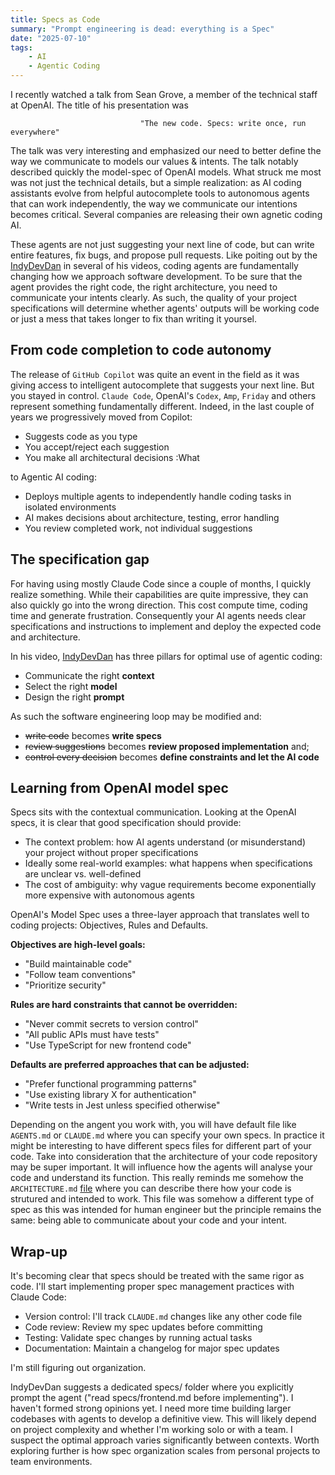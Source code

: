 ```yaml
---
title: Specs as Code
summary: "Prompt engineering is dead: everything is a Spec"
date: "2025-07-10"
tags:
    - AI
    - Agentic Coding
---
```


I recently watched a talk from Sean Grove, a member of the technical staff at OpenAI. The title of his presentation was

                                 "The new code. Specs: write once, run everywhere"

The talk was very interesting and emphasized our need to better define the way we communicate to models our values & intents. The talk notably described quickly the model-spec of OpenAI models. What struck me most was not just the technical details, but a simple realization: as AI coding assistants evolve from helpful autocomplete tools to autonomous agents that can work independently, the way we communicate our intentions becomes critical. Several companies are releasing their own agnetic coding AI.

These agents are not just suggesting your next line of code, but can write entire features, fix bugs, and propose pull requests. Like poiting out by the [IndyDevDan](https://www.youtube.com/@indydevdan) in several of his videos, coding agents are fundamentally changing how we approach software development. To be sure that the agent provides the right code, the right architecture, you need to communicate your intents clearly. As such, the quality of your project specifications will determine whether agents' outputs will be working code or just a mess that takes longer to fix than writing it yoursel.

## From code completion to code autonomy

The release of `GitHub Copilot` was quite an event in the field as it was giving access to intelligent autocomplete that suggests your next line. But you stayed in control. `Claude Code`, OpenAI's `Codex`, `Amp`, `Friday` and others represent something fundamentally different. Indeed, in the last couple of years we progressively moved from Copilot:

- Suggests code as you type
- You accept/reject each suggestion
- You make all architectural decisions
:What

to Agentic AI coding:

- Deploys multiple agents to independently handle coding tasks in isolated environments
- AI makes decisions about architecture, testing, error handling
- You review completed work, not individual suggestions

## The specification gap

For having using mostly Claude Code since a couple of months, I quickly realize something. While their capabilities are quite impressive, they can also quickly go into the wrong direction. This cost compute time, coding time and generate frustration. Consequently your AI agents needs clear specifications and instructions to implement and deploy the expected code and architecture.

In his video, [IndyDevDan](https://www.youtube.com/@indydevdan) has three pillars for optimal use of agentic coding:

- Communicate the right **context**
- Select the right **model**
- Design the right **prompt**

As such the software engineering loop may be modified and:

- ~~write code~~ becomes **write specs**
- ~~review suggestions~~ becomes **review proposed implementation** and;
- ~~control every decision~~ becomes **define constraints and let the AI code**

## Learning from OpenAI model spec

Specs sits with the contextual communication. Looking at the OpenAI specs, it is clear that good specification should provide:

- The context problem: how AI agents understand (or misunderstand) your project without proper specifications
- Ideally some real-world examples: what happens when specifications are unclear vs. well-defined
- The cost of ambiguity: why vague requirements become exponentially more expensive with autonomous agents

OpenAI's Model Spec uses a three-layer approach that translates well to coding projects: Objectives, Rules and Defaults.

**Objectives are high-level goals:**

- "Build maintainable code"
- "Follow team conventions"
- "Prioritize security"

**Rules are hard constraints that cannot be overridden:**

- "Never commit secrets to version control"
- "All public APIs must have tests"
- "Use TypeScript for new frontend code"

**Defaults are preferred approaches that can be adjusted:**

- "Prefer functional programming patterns"
- "Use existing library X for authentication"
- "Write tests in Jest unless specified otherwise"

Depending on the angent you work with, you will have default file like `AGENTS.md` or `CLAUDE.md` where you can specify your own specs. In practice it might be interesting to have different specs files for different part of your code. Take into consideration that the architecture of your code repository may be super important. It will influence how the agents will analyse your code and understand its function. This really reminds me somehow the `ARCHITECTURE.md` [file](https://matklad.github.io/2021/02/06/ARCHITECTURE.md.html) where you can describe there how your code is strutured and intended to work. This file was somehow a different type of spec as this was intended for human engineer but the principle remains the same: being able to communicate about your code and your intent.

## Wrap-up

It's becoming clear that specs should be treated with the same rigor as code. I'll start implementing proper spec management practices with Claude Code:

- Version control: I'll track `CLAUDE.md` changes like any other code file
- Code review: Review my spec updates before committing
- Testing: Validate spec changes by running actual tasks
- Documentation: Maintain a changelog for major spec updates

I'm still figuring out organization.

IndyDevDan suggests a dedicated specs/ folder where you explicitly prompt the agent ("read specs/frontend.md before implementing"). I haven't formed strong opinions yet. I need more time building larger codebases with agents to develop a definitive view. This will likely depend on project complexity and whether I'm working solo or with a team. I suspect the optimal approach varies significantly between contexts. Worth exploring further is how spec organization scales from personal projects to team environments.
